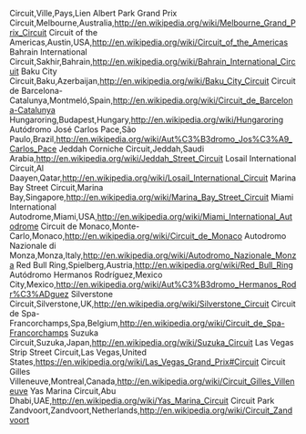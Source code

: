 Circuit,Ville,Pays,Lien
Albert Park Grand Prix Circuit,Melbourne,Australia,http://en.wikipedia.org/wiki/Melbourne_Grand_Prix_Circuit
Circuit of the Americas,Austin,USA,http://en.wikipedia.org/wiki/Circuit_of_the_Americas
Bahrain International Circuit,Sakhir,Bahrain,http://en.wikipedia.org/wiki/Bahrain_International_Circuit
Baku City Circuit,Baku,Azerbaijan,http://en.wikipedia.org/wiki/Baku_City_Circuit
Circuit de Barcelona-Catalunya,Montmeló,Spain,http://en.wikipedia.org/wiki/Circuit_de_Barcelona-Catalunya
Hungaroring,Budapest,Hungary,http://en.wikipedia.org/wiki/Hungaroring
Autódromo José Carlos Pace,São Paulo,Brazil,http://en.wikipedia.org/wiki/Aut%C3%B3dromo_Jos%C3%A9_Carlos_Pace
Jeddah Corniche Circuit,Jeddah,Saudi Arabia,http://en.wikipedia.org/wiki/Jeddah_Street_Circuit
Losail International Circuit,Al Daayen,Qatar,http://en.wikipedia.org/wiki/Losail_International_Circuit
Marina Bay Street Circuit,Marina Bay,Singapore,http://en.wikipedia.org/wiki/Marina_Bay_Street_Circuit
Miami International Autodrome,Miami,USA,http://en.wikipedia.org/wiki/Miami_International_Autodrome
Circuit de Monaco,Monte-Carlo,Monaco,http://en.wikipedia.org/wiki/Circuit_de_Monaco
Autodromo Nazionale di Monza,Monza,Italy,http://en.wikipedia.org/wiki/Autodromo_Nazionale_Monza
Red Bull Ring,Spielberg,Austria,http://en.wikipedia.org/wiki/Red_Bull_Ring
Autódromo Hermanos Rodríguez,Mexico City,Mexico,http://en.wikipedia.org/wiki/Aut%C3%B3dromo_Hermanos_Rodr%C3%ADguez
Silverstone Circuit,Silverstone,UK,http://en.wikipedia.org/wiki/Silverstone_Circuit
Circuit de Spa-Francorchamps,Spa,Belgium,http://en.wikipedia.org/wiki/Circuit_de_Spa-Francorchamps
Suzuka Circuit,Suzuka,Japan,http://en.wikipedia.org/wiki/Suzuka_Circuit
Las Vegas Strip Street Circuit,Las Vegas,United States,https://en.wikipedia.org/wiki/Las_Vegas_Grand_Prix#Circuit
Circuit Gilles Villeneuve,Montreal,Canada,http://en.wikipedia.org/wiki/Circuit_Gilles_Villeneuve
Yas Marina Circuit,Abu Dhabi,UAE,http://en.wikipedia.org/wiki/Yas_Marina_Circuit
Circuit Park Zandvoort,Zandvoort,Netherlands,http://en.wikipedia.org/wiki/Circuit_Zandvoort
